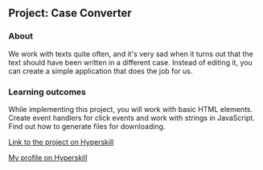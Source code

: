 ## Project: Case Converter


### About
We work with texts quite often, and it's very sad when it turns out that the text should have been written in a different case. Instead of editing it, you can create a simple application that does the job for us.
### Learning outcomes
While implementing this project, you will work with basic HTML elements. Create event handlers for click events and work with strings in JavaScript. Find out how to generate files for downloading.

[Link to the project on Hyperskill](https://hyperskill.org/projects/193)

[My profile on Hyperskill](https://hyperskill.org/profile/43632084)